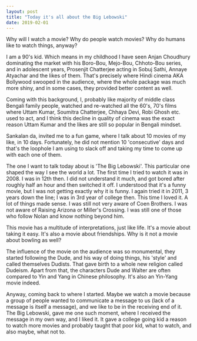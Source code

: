 ```yaml
---
layout: post
title: "Today it's all about the Big Lebowski"
date: 2019-02-01
---
```


Why will I watch a movie? Why do people watch movies? Why do humans like to watch things, anyway?

I am a 90's kid. Which means in my childhood I have seen Anjan Choudhury dominating the market with his Boro-Bou, Mejo-Bou, Chhoto-Bou series, and in adolescent years, Prosenjit Chatterjee acting in Sobuj Sathi, Annaye Atyachar and the likes of them. That's precisely where Hindi cinema AKA Bollywood swooped in the audience, where the whole package was much more shiny, and in some cases, they provided better content as well.

Coming with this background, I, probably like majority of middle class Bengali family people, watched and re-watched all the 60's, 70's films where Uttam Kumar, Soumitra Chatterjee, Chhaya Devi, Robi Ghosh etc. used to act, and I think this decline in quality of cinema was the exact reason Uttam Kumar and the likes are still so popular in Bengali mindset.

Sankalan da, invited me to a fun game, where I talk about 10 movies of my like, in 10 days. Fortunately, he did not mention 10 'consecutive' days and that's the loophole I am using to slack off and taking my time to come up with each one of them.

The one I want to talk today about is 'The Big Lebowski'. This particular one shaped the way I see the world a lot. The first time I tried to watch it was in 2008. I was in 12th then. I did not understand it much, and got bored after roughly half an hour and then switched it off. I understood that it's a funny movie, but I was not getting exactly why it is funny. I again tried it in 2011, 3 years down the line; I was in 3rd year of college then. This time I loved it. A lot of things made sense. I was still not very aware of Coen Brothers. I was not aware of Raising Arizona or Miller's Crossing. I was still one of those who follow Nolan and know nothing beyond him.

This movie has a multitude of interpretations, just like life. It's a movie about taking it easy. It's also a movie about friendships. Why is it not a movie about bowling as well?

The influence of the movie on the audience was so monumental, they started following the Dude, and his way of doing things, his 'style' and called themselves Dudists. That gave birth to a whole new religion called Dudeism. Apart from that, the characters Dude and Walter are often compared to Yin and Yang in Chinese philosophy. It's also an Yin-Yang movie indeed.

Anyway, coming back to where I started. Maybe we watch a movie because a group of people wanted to communicate a message to us (lack of a message is itself a message), and we like to be in the receiving end of it. The Big Lebowski, gave me one such moment, where I received the message in my own way, and I liked it. It gave a college going kid a reason to watch more movies and probably taught that poor kid, what to watch, and also maybe, what not to.
